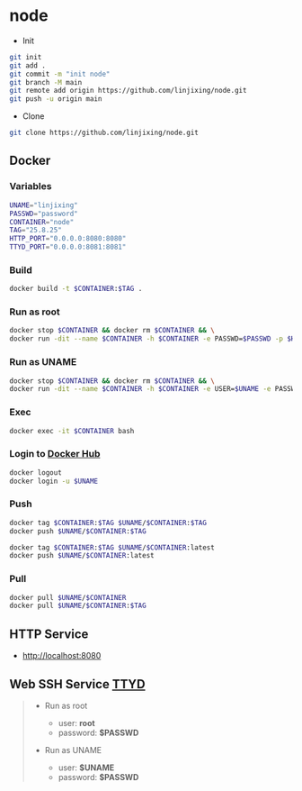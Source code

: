 # node

- Init

```bash
git init
git add .
git commit -m "init node"
git branch -M main
git remote add origin https://github.com/linjixing/node.git
git push -u origin main
```

- Clone

```bash
git clone https://github.com/linjixing/node.git
```

## Docker

### Variables

```bash
UNAME="linjixing"
PASSWD="password"
CONTAINER="node"
TAG="25.8.25"
HTTP_PORT="0.0.0.0:8080:8080"
TTYD_PORT="0.0.0.0:8081:8081"
```

### Build

```bash
docker build -t $CONTAINER:$TAG .
```

### Run as root

```bash
docker stop $CONTAINER && docker rm $CONTAINER && \
docker run -dit --name $CONTAINER -h $CONTAINER -e PASSWD=$PASSWD -p $HTTP_PORT -p $TTYD_PORT $CONTAINER:$TAG
```

### Run as UNAME

```bash
docker stop $CONTAINER && docker rm $CONTAINER && \
docker run -dit --name $CONTAINER -h $CONTAINER -e USER=$UNAME -e PASSWD=$PASSWD -p $HTTP_PORT -p $TTYD_PORT $CONTAINER:$TAG
```

### Exec

```bash
docker exec -it $CONTAINER bash
```

### Login to [Docker Hub](https://hub.docker.com/repository/docker/linjixing/node/tags)

```bash
docker logout
docker login -u $UNAME
```

### Push

```bash
docker tag $CONTAINER:$TAG $UNAME/$CONTAINER:$TAG
docker push $UNAME/$CONTAINER:$TAG

docker tag $CONTAINER:$TAG $UNAME/$CONTAINER:latest
docker push $UNAME/$CONTAINER:latest
```

### Pull

```bash
docker pull $UNAME/$CONTAINER
docker pull $UNAME/$CONTAINER:$TAG
```

## HTTP Service

- <http://localhost:8080>

## Web SSH Service [TTYD](http://localhost:8081)

> - Run as root
>
>   - user: **root**
>   - password: **$PASSWD**
>
> - Run as UNAME
>
>   - user: **$UNAME**
>   - password: **$PASSWD**
